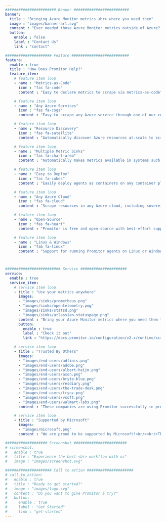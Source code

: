 ```yaml
---
####################### Banner #########################
banner:
  title : "Bringing Azure Monitor metrics <br> where you need them"
  image : "images/banner-art.svg"
  content : "Ever needed those Azure Monitor metrics outside of Azure? We are here to help."
  button:
    enable : false
    label : "Contact Us"
    link : "contact"

##################### Feature ##########################
feature:
  enable : true
  title : "How Does Promitor Help?"
  feature_item:
    # feature item loop
    - name : "Metrics-as-Code"
      icon : "fas fa-code"
      content : "Easy to declare metrics to scrape via metrics-as-code"

    # feature item loop
    - name : "Any Azure Services"
      icon : "fas fa-cogs"
      content : "Easy to scrape any Azure service through one of our convenient scrapers or our Generic scraper."

    # feature item loop
    - name : "Resource Discovery"
      icon : "fas fa-satellite"
      content : "Automatically discover Azure resources at-scale to scrape metrics for in your Azure subscriptions"

    # feature item loop
    - name : "Multiple Metric Sinks"
      icon : "fas fa-chart-area"
      content : "Automatically makes metrics available in systems such as Atlassian Statuspage, OpenTelemetry, Prometheus and StatsD"

    # feature item loop
    - name : "Easy to Deploy"
      icon : "fas fa-cubes"
      content : "Easily deploy agents as containers on any container platform, but optimized for Kubernetes"

    # feature item loop
    - name : "Any Azure Cloud"
      icon : "fas fa-cloud"
      content : "Scrape resources in any Azure cloud, including sovereign clouds<br/>*(US Gov, Germany, China)*"

    # feature item loop
    - name : "Open-Source"
      icon : "fas fa-heart"
      content : "Promitor is free and open-source with best-effort support"

    # feature item loop
    - name : "Linux & Windows"
      icon : "fab fa-linux"
      content : "Support for running Promitor agents on Linux or Windows"



######################### Service #####################
service:
  enable : true
  service_item:
    # service item loop
    - title : "Use your metrics anywhere"
      images:
      - "images/sinks/prometheus.png"
      - "images/sinks/opentelemetry.png"
      - "images/sinks/statsd.png"
      - "images/sinks/atlassian-statuspage.png"
      content : "Bring your Azure Monitor metrics where you need them the most, without all the friction. Easily configure what metrics you need and send them to one or more of our metric sinks in minutes.<br/><br/>Not seeing what you need? [Let us know](https://github.com/tomkerkhove/promitor/issues/new)!"
      button:
        enable : true
        label : "Check it out"
        link : "https://docs.promitor.io/configuration/v2.x/runtime/scraper#metric-sinks"

    # service item loop
    - title : "Trusted By Others"
      images:
      - "images/end-users/adfinis.png"
      - "images/end-users/adobe.png"
      - "images/end-users/albert-heijn.png"
      - "images/end-users/axon.png"
      - "images/end-users/bryte-blue.png"
      - "images/end-users/resdiary.png"
      - "images/end-users/the-trade-desk.png"
      - "images/end-users/trynz.png"
      - "images/end-users/vsoft.png"
      - "images/end-users/walmart-labs.png"
      content : "These companies are using Promitor successfully in production to bring their metrics where they need them.<br/><br/>*Learn more the usage of end-user logos on our [legal page](/legal)*."

    # service item loop
    - title : "Supported by Microsoft"
      images:
      - "images/microsoft.png"
      content : "We are proud to be supported by Microsoft!<br/><br/>They provide Azure credits through their [open-source program](https://opensource.microsoft.com/azure-credits) that allows us to automatically test and verify the quality of Promitor.<br/><br/>Thanks to this program, we can keep offering Promitor for free."

################### Screenshot ########################
# screenshot:
#   enable : true
#   title : "Experience the best <br> workflow with us"
#   image : "images/screenshot.svg"

##################### Call to action #####################
# call_to_action:
#   enable : true
#   title : "Ready to get started?"
#   image : "images/logo.svg"
#   content : "Do you want to give Promitor a try?"
#   button:
#     enable : true
#     label : "Get Started"
#     link : "get-started"
---
```

